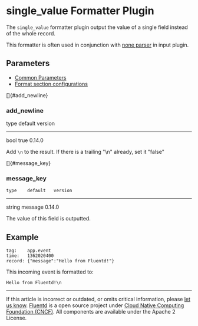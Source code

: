 # single\_value Formatter Plugin

The `single_value` formatter plugin output the value of a single field
instead of the whole record.

This formatter is often used in conjunction with [none
parser](/articles/parser_none.md) in input plugin.


## Parameters

-   [Common Parameters](/articles/plugin-common-parameters.md)
-   [Format section configurations](/articles/format-section.md)

[]{#add_newline}

### add\_newline

   type   default   version
  ------ --------- ---------
   bool    true     0.14.0

Add `\n` to the result. If there is a trailing "\\n" already, set it
"false"

[]{#message_key}

### message\_key

    type    default   version
  -------- --------- ---------
   string   message   0.14.0

The value of this field is outputted.


Example
-------

``` {.CodeRay}
tag:    app.event
time:   1362020400
record: {"message":"Hello from Fluentd!"}
```

This incoming event is formatted to:

``` {.CodeRay}
Hello from Fluentd!\n
```


------------------------------------------------------------------------

If this article is incorrect or outdated, or omits critical information,
please [let us know](https://github.com/fluent/fluentd-docs/issues?state=open).
[Fluentd](http://www.fluentd.org/) is a open source project under [Cloud
Native Computing Foundation (CNCF)](https://cncf.io/). All components
are available under the Apache 2 License.
